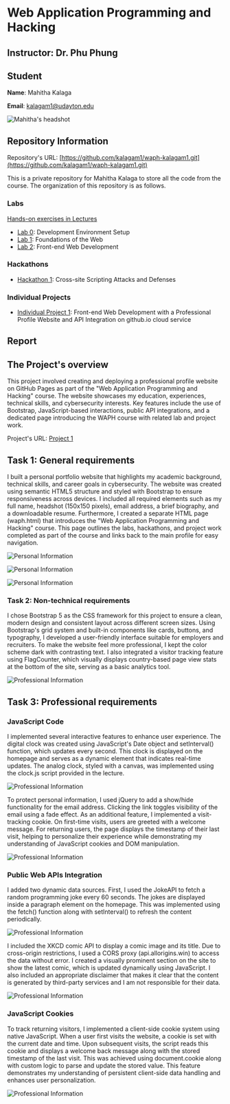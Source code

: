 # Web Application Programming and Hacking

## Instructor: Dr. Phu Phung

## Student

**Name**: Mahitha Kalaga

**Email**: [kalagam1@udayton.edu](kalagam1@udayton.edu)

![Mahitha's headshot](images/mahi.jpg)

## Repository Information

Repository's URL: [https://github.com/kalagam1/waph-kalagam1.git](https://github.com/kalagam1/waph-kalagam1.git)

This is a private repository for Mahitha Kalaga to store all the code from the course. The organization of this repository is as follows.

### Labs

[Hands-on exercises in Lectures](labs)

- [Lab 0](labs/lab0): Development Environment Setup
- [Lab 1](labs/lab1): Foundations of the Web
- [Lab 2](labs/lab2): Front-end Web Development

### Hackathons

- [Hackathon 1](hackathon1): Cross-site Scripting Attacks and Defenses

### Individual Projects

- [Individual Project 1](https://github.com/kalagam1/kalagam1.github.io): Front-end Web Development with a Professional Profile Website and API Integration on github.io cloud service

## Report

## The Project's overview

This project involved creating and deploying a professional profile website on GitHub Pages as part of the "Web Application Programming and Hacking" course. The website showcases my education, experiences, technical skills, and cybersecurity interests. Key features include the use of Bootstrap, JavaScript-based interactions, public API integrations, and a dedicated page introducing the WAPH course with related lab and project work.

Project's URL: [Project 1](https://github.com/kalagam1/kalagam1.github.io)

## Task 1: General requirements

I built a personal portfolio website that highlights my academic background, technical skills, and career goals in cybersecurity. The website was created using semantic HTML5 structure and styled with Bootstrap to ensure responsiveness across devices. I included all required elements such as my full name, headshot (150x150 pixels), email address, a brief biography, and a downloadable resume. Furthermore, I created a separate HTML page (waph.html) that introduces the "Web Application Programming and Hacking" course. This page outlines the labs, hackathons, and project work completed as part of the course and links back to the main profile for easy navigation.

![Personal Information](images/1.jpeg)

![Personal Information](images/2.jpeg)

![Personal Information](images/3.jpeg)

### Task 2: Non-technical requirements

I chose Bootstrap 5 as the CSS framework for this project to ensure a clean, modern design and consistent layout across different screen sizes. Using Bootstrap's grid system and built-in components like cards, buttons, and typography, I developed a user-friendly interface suitable for employers and recruiters. To make the website feel more professional, I kept the color scheme dark with contrasting text. I also integrated a visitor tracking feature using FlagCounter, which visually displays country-based page view stats at the bottom of the site, serving as a basic analytics tool.

![Professional Information](images/4.jpeg)

## Task 3: Professional requirements

### JavaScript Code 

I implemented several interactive features to enhance user experience. The digital clock was created using JavaScript's Date object and setInterval() function, which updates every second. This clock is displayed on the homepage and serves as a dynamic element that indicates real-time updates. The analog clock, styled with a canvas, was implemented using the clock.js script provided in the lecture.

![Professional Information](images/1.jpeg)

To protect personal information, I used jQuery to add a show/hide functionality for the email address. Clicking the link toggles visibility of the email using a fade effect. As an additional feature, I implemented a visit-tracking cookie. On first-time visits, users are greeted with a welcome message. For returning users, the page displays the timestamp of their last visit, helping to personalize their experience while demonstrating my understanding of JavaScript cookies and DOM manipulation.

![Professional Information](images/5.jpeg)

### Public Web APIs Integration

I added two dynamic data sources. First, I used the JokeAPI to fetch a random programming joke every 60 seconds. The jokes are displayed inside a paragraph element on the homepage. This was implemented using the fetch() function along with setInterval() to refresh the content periodically.

![Professional Information](images/2.jpeg)

I included the XKCD comic API to display a comic image and its title. Due to cross-origin restrictions, I used a CORS proxy (api.allorigins.win) to access the data without error. I created a visually prominent section on the site to show the latest comic, which is updated dynamically using JavaScript. I also included an appropriate disclaimer that makes it clear that the content is generated by third-party services and I am not responsible for their data.

![Professional Information](images/4.jpeg)

### JavaScript Cookies

To track returning visitors, I implemented a client-side cookie system using native JavaScript. When a user first visits the website, a cookie is set with the current date and time. Upon subsequent visits, the script reads this cookie and displays a welcome back message along with the stored timestamp of the last visit. This was achieved using document.cookie along with custom logic to parse and update the stored value. This feature demonstrates my understanding of persistent client-side data handling and enhances user personalization.

![Professional Information](images/6.jpeg)

